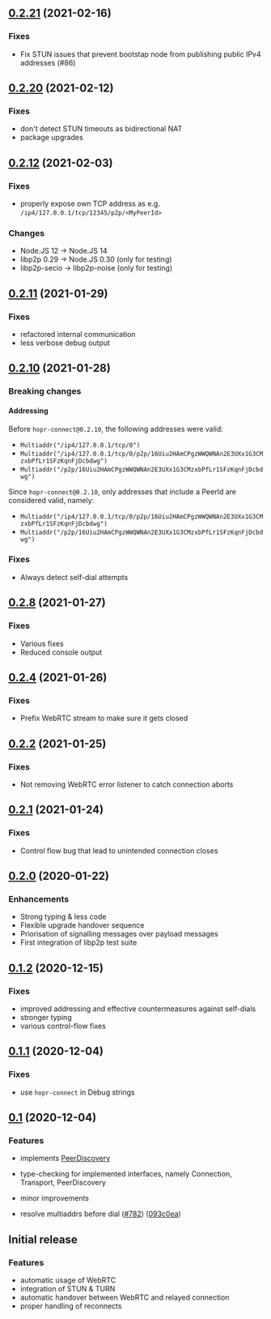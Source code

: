 <a name="0.2.21"></a>

## [0.2.21](https://github.com/hoprnet/hopr-connect/compare/0.2.20...0.2.21) (2021-02-16)

### Fixes

- Fix STUN issues that prevent bootstap node from publishing public IPv4 addresses (#86)

<a name="0.2.20"></a>

## [0.2.20](https://github.com/hoprnet/hopr-connect/compare/0.2.12...0.2.20) (2021-02-12)

### Fixes

- don't detect STUN timeouts as bidirectional NAT
- package upgrades

<a name="0.2.12"></a>

## [0.2.12](https://github.com/hoprnet/hopr-connect/compare/0.2.11...0.2.12) (2021-02-03)

### Fixes

- properly expose own TCP address as e.g. `/ip4/127.0.0.1/tcp/12345/p2p/<MyPeerId>`

### Changes

- Node.JS 12 -> Node.JS 14
- libp2p 0.29 -> Node.JS 0.30 (only for testing)
- libp2p-secio -> libp2p-noise (only for testing)

<a name="0.2.11"></a>

## [0.2.11](https://github.com/hoprnet/hopr-connect/compare/0.2.10...0.2.11) (2021-01-29)

### Fixes

- refactored internal communication
- less verbose debug output

<a name="0.2.10"></a>

## [0.2.10](https://github.com/hoprnet/hopr-connect/compare/0.2.8...0.2.10) (2021-01-28)

### Breaking changes

#### Addressing

Before `hopr-connect@0.2.10`, the following addresses were valid:

- `Multiaddr("/ip4/127.0.0.1/tcp/0")`
- `Multiaddr("/ip4/127.0.0.1/tcp/0/p2p/16Uiu2HAmCPgzWWQWNAn2E3UXx1G3CMzxbPfLr1SFzKqnFjDcbdwg")`
- `Multiaddr("/p2p/16Uiu2HAmCPgzWWQWNAn2E3UXx1G3CMzxbPfLr1SFzKqnFjDcbdwg")`

Since `hopr-connect@0.2.10`, only addresses that include a PeerId are considered valid, namely:

- `Multiaddr("/ip4/127.0.0.1/tcp/0/p2p/16Uiu2HAmCPgzWWQWNAn2E3UXx1G3CMzxbPfLr1SFzKqnFjDcbdwg")`
- `Multiaddr("/p2p/16Uiu2HAmCPgzWWQWNAn2E3UXx1G3CMzxbPfLr1SFzKqnFjDcbdwg")`

### Fixes

- Always detect self-dial attempts

<a name="0.2.8"></a>

## [0.2.8](https://github.com/hoprnet/hopr-connect/compare/0.2.4...0.2.8) (2021-01-27)

### Fixes

- Various fixes
- Reduced console output

<a name="0.2.4"></a>

## [0.2.4](https://github.com/hoprnet/hopr-connect/compare/0.2.2...0.2.4) (2021-01-26)

### Fixes

- Prefix WebRTC stream to make sure it gets closed

<a name="0.2.2"></a>

## [0.2.2](https://github.com/hoprnet/hopr-connect/compare/0.2.1...0.2.2) (2021-01-25)

### Fixes

- Not removing WebRTC error listener to catch connection aborts

<a name="0.2.1"></a>

## [0.2.1](https://github.com/hoprnet/hopr-connect/compare/0.2.0...0.2.1) (2021-01-24)

### Fixes

- Control flow bug that lead to unintended connection closes

<a name="0.2.0"></a>

## [0.2.0](https://github.com/hoprnet/hopr-connect/compare/0.1.2...0.2.0) (2020-01-22)

### Enhancements

- Strong typing & less code
- Flexible upgrade handover sequence
- Priorisation of signalling messages over payload messages
- First integration of libp2p test suite

<a name="0.1.2"></a>

## [0.1.2](https://github.com/hoprnet/hopr-connect/compare/0.1.1...0.1.2) (2020-12-15)

### Fixes

- improved addressing and effective countermeasures against self-dials
- stronger typing
- various control-flow fixes

<a name="0.1.1"></a>

## [0.1.1](https://github.com/hoprnet/hopr-connect/compare/0.1...0.1.1) (2020-12-04)

### Fixes

- use `hopr-connect` in Debug strings

<a name="0.1"></a>

## [0.1](https://github.com/hoprnet/hopr-connect/compare/0.0.8...0.1) (2020-12-04)

### Features

- implements [PeerDiscovery](https://github.com/libp2p/js-libp2p-interfaces/tree/master/src/peer-discovery)
- type-checking for implemented interfaces, namely Connection, Transport, PeerDiscovery
- minor improvements

- resolve multiaddrs before dial ([#782](https://github.com/libp2p/js-libp2p/issues/782)) ([093c0ea](https://github.com/libp2p/js-libp2p/commit/093c0ea))

## Initial release

### Features

- automatic usage of WebRTC
- integration of STUN & TURN
- automatic handover between WebRTC and relayed connection
- proper handling of reconnects
